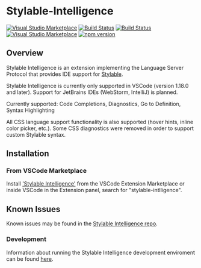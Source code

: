 # Stylable-Intelligence
[![Visual Studio Marketplace](https://img.shields.io/vscode-marketplace/v/wix.stylable-intelligence.svg)](https://marketplace.visualstudio.com/items?itemName=wix.stylable-intelligence)
[![Build Status](https://travis-ci.org/wix/stylable-intelligence.svg?branch=master)](https://travis-ci.org/wix/stylable-intelligence)
[![Build Status](https://ci.appveyor.com/api/projects/status/github/wix/stylable-intelligence?branch=master&svg=true)](https://ci.appveyor.com/project/qballer/stylable-intelligence)
[![Visual Studio Marketplace](https://img.shields.io/vscode-marketplace/d/wix.stylable-intelligence.svg)](https://marketplace.visualstudio.com/items?itemName=wix.stylable-intelligence)
[![npm version](https://badge.fury.io/js/stylable-intelligence.svg)](https://badge.fury.io/js/stylable-intelligence)

## Overview

Stylable Intelligence is an extension implementing the Language Server Protocol that provides IDE support for [Stylable](https://www.stylable.io/).

Stylable Intelligence is currently only supported in VSCode (version 1.18.0 and later). Support for JetBrains IDEs (WebStorm, IntelliJ) is planned.

Currently supported: Code Completions, Diagnostics, Go to Definition, Syntax Highlighting

All CSS language support functionality is also supported (hover hints, inline color picker, etc.). Some CSS diagnostics were removed in order to support custom Stylable syntax.

## Installation

### From VSCode Marketplace

Install ['Stylable Intelligence'](https://marketplace.visualstudio.com/items?itemName=wix.stylable-intelligence) from the VSCode Extension Marketplace or inside VSCode in the Extension panel, search for "stylable-intlligence".

## Known Issues

Known issues may be found in the [Stylable Intelligence repo](https://github.com/wix/stylable-intelligence/issues).

### Development

Information about running the Stylable Intelligence development enviroment can be found [here](https://github.com/wix/stylable-intelligence/blob/master/dev.md).

